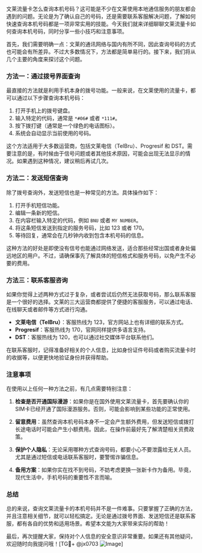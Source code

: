 文莱流量卡怎么查询本机号码？这可能是不少在文莱使用本地通信服务的朋友都会遇到的问题。无论是为了确认自己的号码，还是需要联系客服解决问题，了解如何快速查询本机号码都是一项非常实用的技能。今天我们就来详细聊聊文莱流量卡如何查询本机号码，同时分享一些小技巧和注意事项。

首先，我们需要明确一点：文莱的通讯网络与国内有所不同，因此查询号码的方式也可能会有所差异。不过大多数情况下，方法都是简单易行的。接下来，我们将从几个主要的角度来探讨这个问题。

### 方法一：通过拨号界面查询

最直接的方法就是利用手机本身的拨号功能。一般来说，在文莱使用的流量卡，都可以通过以下步骤查询本机号码：

1. 打开手机上的拨号键盘。
2. 输入特定的代码，通常是 `*#06#` 或者 `*111#`。
3. 按下拨打键（通常是一个绿色的电话图标）。
4. 系统会自动显示当前使用的号码。

这个方法适用于大多数运营商，包括文莱电信（TelBru）、Progresif 和 DST。需要注意的是，有时候由于信号问题或者其他技术原因，可能会出现无法显示的情况。如果遇到这种情况，建议稍后再试几次。

### 方法二：发送短信查询

除了拨号查询外，发送短信也是一种常见的方法。具体操作如下：

1. 打开手机短信功能。
2. 编辑一条新的短信。
3. 在内容栏输入特定的代码，例如 `BNU` 或者 `MY NUMBER`。
4. 将这条短信发送到指定的服务号码，比如 123 或者 170。
5. 等待回复，通常会在几秒钟内收到包含本机号码的信息。

这种方法的好处是即使没有信号也能通过网络发送，适合那些经常出国或者身处偏远地区的用户。不过，请确保事先了解具体的短信格式和服务号码，以免产生不必要的费用。

### 方法三：联系客服咨询

如果你觉得上述两种方式过于复杂，或者尝试后仍然无法获取号码，那么联系客服是一个很好的选择。文莱的三大运营商都提供了便捷的客服服务，可以通过电话、在线聊天或者邮件等方式进行沟通。

- **文莱电信（TelBru）**：客服热线为 123，官方网站上也有详细的联系方式。
- **Progresif**：客服热线为 170，官网同样提供多语言支持。
- **DST**：客服热线为 120，也可以通过社交媒体平台联系他们。

在联系客服时，记得准备好相关的个人信息，比如身份证件号码或者购买流量卡时的收据等，以便更快地验证身份并获得帮助。

### 注意事项

在使用以上任何一种方法之前，有几点需要特别注意：

1. **检查是否开通国际漫游**：如果你是在国外使用文莱流量卡，首先要确认你的SIM卡已经开通了国际漫游服务。否则，可能会影响到某些功能的正常使用。
   
2. **留意费用**：虽然查询本机号码本身不一定会产生额外费用，但发送短信或拨打长途电话时可能会产生小额费用。因此，在操作前最好先了解清楚相关资费政策。

3. **保护个人隐私**：无论采用哪种方式查询号码，都要小心不要泄露给无关人员。尤其是通过短信或电话联系客服时，要警惕诈骗信息。

4. **备用方案**：如果你实在找不到号码，不妨考虑更换一张新卡作为备用。毕竟，现代生活中，手机号码的重要性不言而喻。

### 总结

总的来说，查询文莱流量卡的本机号码并不是一件难事。只要掌握了正确的方法，并且注意相关细节，就可以轻松搞定。无论是通过拨号界面、发送短信还是联系客服，都有各自的优势和适用场景。希望本文能为大家带来实际的帮助！

最后，再次提醒大家，保持对个人信息的安全意识非常重要。如果还有其他疑问，欢迎随时向我提问哦！[TG💪+ @jx0703 ![Image](https://github.com/user-attachments/assets/dbca1d08-cadb-493c-b0ec-ad6f7a83f270)]